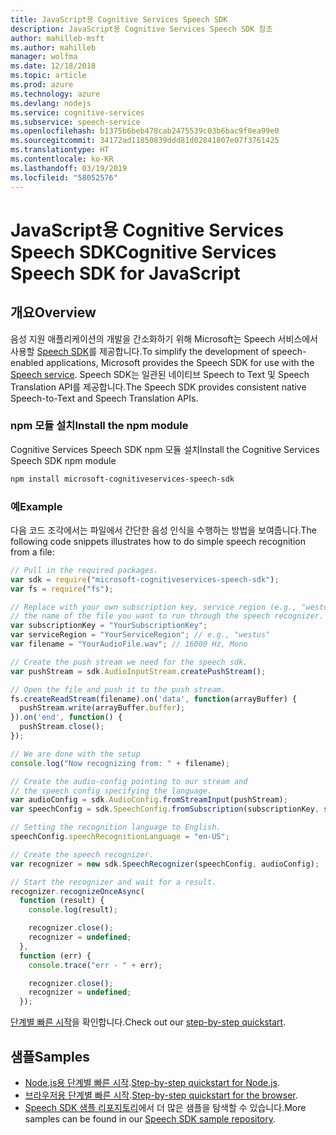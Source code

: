 ```yaml
---
title: JavaScript용 Cognitive Services Speech SDK
description: JavaScript용 Cognitive Services Speech SDK 참조
author: mahilleb-msft
ms.author: mahilleb
manager: wolfma
ms.date: 12/18/2018
ms.topic: article
ms.prod: azure
ms.technology: azure
ms.devlang: nodejs
ms.service: cognitive-services
ms.subservice: speech-service
ms.openlocfilehash: b1375b6beb478cab2475539c03b6bac9f0ea99e0
ms.sourcegitcommit: 34172ad11850839ddd81d02841807e07f3761425
ms.translationtype: HT
ms.contentlocale: ko-KR
ms.lasthandoff: 03/19/2019
ms.locfileid: "58052576"
---
```

# <a name="cognitive-services-speech-sdk-for-javascript"></a><span data-ttu-id="a9240-103">JavaScript용 Cognitive Services Speech SDK</span><span class="sxs-lookup"><span data-stu-id="a9240-103">Cognitive Services Speech SDK for JavaScript</span></span>

## <a name="overview"></a><span data-ttu-id="a9240-104">개요</span><span class="sxs-lookup"><span data-stu-id="a9240-104">Overview</span></span>

<span data-ttu-id="a9240-105">음성 지원 애플리케이션의 개발을 간소화하기 위해 Microsoft는 Speech 서비스에서 사용할 [Speech SDK](https://aka.ms/csspeech)를 제공합니다.</span><span class="sxs-lookup"><span data-stu-id="a9240-105">To simplify the development of speech-enabled applications, Microsoft provides the Speech SDK for use with the [Speech service](https://aka.ms/csspeech).</span></span>
<span data-ttu-id="a9240-106">Speech SDK는 일관된 네이티브 Speech to Text 및 Speech Translation API를 제공합니다.</span><span class="sxs-lookup"><span data-stu-id="a9240-106">The Speech SDK provides consistent native Speech-to-Text and Speech Translation APIs.</span></span>

### <a name="install-the-npm-module"></a><span data-ttu-id="a9240-107">npm 모듈 설치</span><span class="sxs-lookup"><span data-stu-id="a9240-107">Install the npm module</span></span>

<span data-ttu-id="a9240-108">Cognitive Services Speech SDK npm 모듈 설치</span><span class="sxs-lookup"><span data-stu-id="a9240-108">Install the Cognitive Services Speech SDK npm module</span></span>

```bash
npm install microsoft-cognitiveservices-speech-sdk
```

### <a name="example"></a><span data-ttu-id="a9240-109">예</span><span class="sxs-lookup"><span data-stu-id="a9240-109">Example</span></span> 

<span data-ttu-id="a9240-110">다음 코드 조각에서는 파일에서 간단한 음성 인식을 수행하는 방법을 보여줍니다.</span><span class="sxs-lookup"><span data-stu-id="a9240-110">The following code snippets illustrates how to do simple speech recognition from a file:</span></span>

```javascript 
// Pull in the required packages.
var sdk = require("microsoft-cognitiveservices-speech-sdk");
var fs = require("fs");

// Replace with your own subscription key, service region (e.g., "westus"), and
// the name of the file you want to run through the speech recognizer.
var subscriptionKey = "YourSubscriptionKey";
var serviceRegion = "YourServiceRegion"; // e.g., "westus"
var filename = "YourAudioFile.wav"; // 16000 Hz, Mono

// Create the push stream we need for the speech sdk.
var pushStream = sdk.AudioInputStream.createPushStream();

// Open the file and push it to the push stream.
fs.createReadStream(filename).on('data', function(arrayBuffer) {
  pushStream.write(arrayBuffer.buffer);
}).on('end', function() {
  pushStream.close();
});

// We are done with the setup
console.log("Now recognizing from: " + filename);

// Create the audio-config pointing to our stream and
// the speech config specifying the language.
var audioConfig = sdk.AudioConfig.fromStreamInput(pushStream);
var speechConfig = sdk.SpeechConfig.fromSubscription(subscriptionKey, serviceRegion);

// Setting the recognition language to English.
speechConfig.speechRecognitionLanguage = "en-US";

// Create the speech recognizer.
var recognizer = new sdk.SpeechRecognizer(speechConfig, audioConfig);

// Start the recognizer and wait for a result.
recognizer.recognizeOnceAsync(
  function (result) {
    console.log(result);

    recognizer.close();
    recognizer = undefined;
  },
  function (err) {
    console.trace("err - " + err);

    recognizer.close();
    recognizer = undefined;
  });
``` 

<span data-ttu-id="a9240-111">[단계별 빠른 시작](/azure/cognitive-services/speech-service/quickstart-js-node)을 확인합니다.</span><span class="sxs-lookup"><span data-stu-id="a9240-111">Check out our [step-by-step quickstart](/azure/cognitive-services/speech-service/quickstart-js-node).</span></span>

## <a name="samples"></a><span data-ttu-id="a9240-112">샘플</span><span class="sxs-lookup"><span data-stu-id="a9240-112">Samples</span></span>

* <span data-ttu-id="a9240-113">[Node.js용 단계별 빠른 시작](/azure/cognitive-services/speech-service/quickstart-js-node).</span><span class="sxs-lookup"><span data-stu-id="a9240-113">[Step-by-step quickstart for Node.js](/azure/cognitive-services/speech-service/quickstart-js-node).</span></span>
* <span data-ttu-id="a9240-114">[브라우저용 단계별 빠른 시작](/azure/cognitive-services/speech-service/quickstart-js-browser).</span><span class="sxs-lookup"><span data-stu-id="a9240-114">[Step-by-step quickstart for the browser](/azure/cognitive-services/speech-service/quickstart-js-browser).</span></span>
* <span data-ttu-id="a9240-115">[Speech SDK 샘플 리포지토리](https://aka.ms/csspeech/samples)에서 더 많은 샘플을 탐색할 수 있습니다.</span><span class="sxs-lookup"><span data-stu-id="a9240-115">More samples can be found in our [Speech SDK sample repository](https://aka.ms/csspeech/samples).</span></span>
